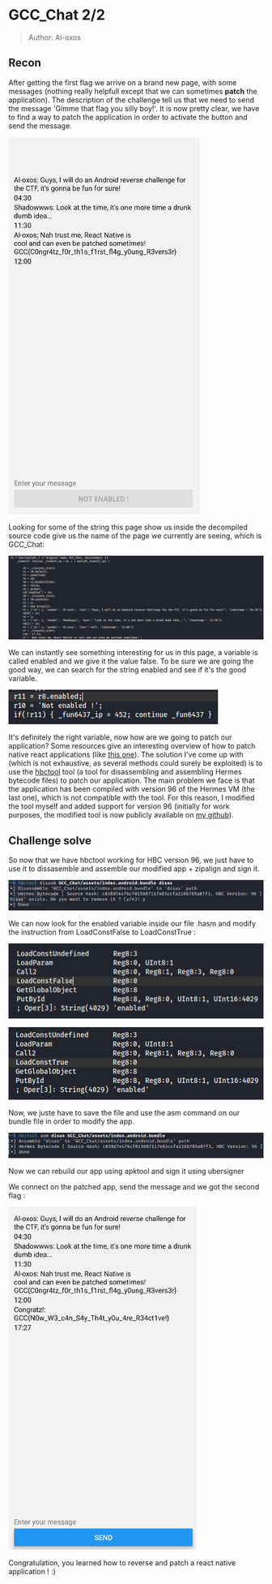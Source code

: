 # GCC_Chat 2/2
> Author: Al-oxos

## Recon

After getting the first flag we arrive on a brand new page, with some messages (nothing really helpfull except that we can sometimes **patch** the application).
The description of the challenge tell us that we need to send the message 'Gimme that flag you silly boy!'. 
It is now pretty clear, we have to find a way to patch the application in order to activate the button and send the message. 

![App Main page](chatpage.png)

Looking for some of the string this page show us inside the decompiled source code give us the name of the page we currently are seeing, which is GCC_Chat: 

![](GCCChat.png)

We can instantly see something interesting for us in this page, a variable is called enabled and we give it the value false.
To be sure we are going the good way, we can search for the string enabled and see if it's the good variable.

![](enabled.png)

It's definitely the right variable, now how are we going to patch our application? Some resources give an interesting overview of how to patch native react applications (like [this one](https://www.linkedin.com/pulse/reverse-engineering-lovebox-react-native-app-high-level-zagaria-vmhre)).
The solution I've come up with (which is not exhaustive, as several methods could surely be exploited) is to use the [hbctool](https://github.com/bongtrop/hbctool) tool (a tool for disassembling and assembling Hermes bytecode files) to patch our application. 
The main problem we face is that the application has been compiled with version 96 of the Hermes VM (the last one), which is not compatible with the tool. For this reason, I modified the tool myself and added support for version 96 (initially for work purposes, the modified tool is now publicly available on [my github](https://github.com/Al-oxos/hbctool)).

## Challenge solve

So now that we have hbctool working for HBC version 96, we just have to use it to dissasemble and assemble our modified app + zipalign and sign it.

![](disas.png)

We can now look for the enabled variable inside our file .hasm and modify the instruction from LoadConstFalse to LoadConstTrue :

![](false.png)

![](true.png)

Now, we juste have to save the file and use the asm command on our bundle file in order to modify the app.

![](asm.png)

Now we can rebuild our app using apktool and sign it using ubersigner 


We connect on the patched app, send the message and we got the second flag :

![](flag2.png)

Congratulation, you learned how to reverse and patch a react native application ! :)




